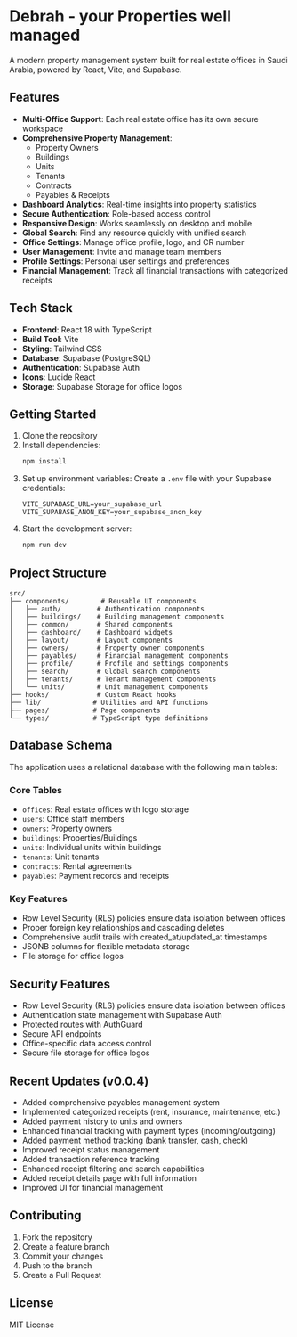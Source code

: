 # Debrah - your Properties well managed

A modern property management system built for real estate offices in Saudi Arabia, powered by React, Vite, and Supabase.

## Features

- **Multi-Office Support**: Each real estate office has its own secure workspace
- **Comprehensive Property Management**:
  - Property Owners
  - Buildings
  - Units
  - Tenants
  - Contracts
  - Payables & Receipts
- **Dashboard Analytics**: Real-time insights into property statistics
- **Secure Authentication**: Role-based access control
- **Responsive Design**: Works seamlessly on desktop and mobile
- **Global Search**: Find any resource quickly with unified search
- **Office Settings**: Manage office profile, logo, and CR number
- **User Management**: Invite and manage team members
- **Profile Settings**: Personal user settings and preferences
- **Financial Management**: Track all financial transactions with categorized receipts

## Tech Stack

- **Frontend**: React 18 with TypeScript
- **Build Tool**: Vite
- **Styling**: Tailwind CSS
- **Database**: Supabase (PostgreSQL)
- **Authentication**: Supabase Auth
- **Icons**: Lucide React
- **Storage**: Supabase Storage for office logos

## Getting Started

1. Clone the repository
2. Install dependencies:
   ```bash
   npm install
   ```
3. Set up environment variables:
   Create a `.env` file with your Supabase credentials:
   ```
   VITE_SUPABASE_URL=your_supabase_url
   VITE_SUPABASE_ANON_KEY=your_supabase_anon_key
   ```
4. Start the development server:
   ```bash
   npm run dev
   ```

## Project Structure

```
src/
├── components/        # Reusable UI components
│   ├── auth/         # Authentication components
│   ├── buildings/    # Building management components
│   ├── common/       # Shared components
│   ├── dashboard/    # Dashboard widgets
│   ├── layout/       # Layout components
│   ├── owners/       # Property owner components
│   ├── payables/     # Financial management components
│   ├── profile/      # Profile and settings components
│   ├── search/       # Global search components
│   ├── tenants/      # Tenant management components
│   └── units/        # Unit management components
├── hooks/            # Custom React hooks
├── lib/             # Utilities and API functions
├── pages/           # Page components
└── types/           # TypeScript type definitions
```

## Database Schema

The application uses a relational database with the following main tables:

### Core Tables

- `offices`: Real estate offices with logo storage
- `users`: Office staff members
- `owners`: Property owners
- `buildings`: Properties/Buildings
- `units`: Individual units within buildings
- `tenants`: Unit tenants
- `contracts`: Rental agreements
- `payables`: Payment records and receipts

### Key Features

- Row Level Security (RLS) policies ensure data isolation between offices
- Proper foreign key relationships and cascading deletes
- Comprehensive audit trails with created_at/updated_at timestamps
- JSONB columns for flexible metadata storage
- File storage for office logos

## Security Features

- Row Level Security (RLS) policies ensure data isolation between offices
- Authentication state management with Supabase Auth
- Protected routes with AuthGuard
- Secure API endpoints
- Office-specific data access control
- Secure file storage for office logos

## Recent Updates (v0.0.4)

- Added comprehensive payables management system
- Implemented categorized receipts (rent, insurance, maintenance, etc.)
- Added payment history to units and owners
- Enhanced financial tracking with payment types (incoming/outgoing)
- Added payment method tracking (bank transfer, cash, check)
- Improved receipt status management
- Added transaction reference tracking
- Enhanced receipt filtering and search capabilities
- Added receipt details page with full information
- Improved UI for financial management

## Contributing

1. Fork the repository
2. Create a feature branch
3. Commit your changes
4. Push to the branch
5. Create a Pull Request

## License

MIT License
